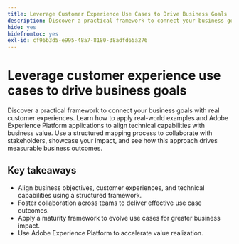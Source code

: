 ```yaml
---
title: Leverage Customer Experience Use Cases to Drive Business Goals
description: Discover a practical framework to connect your business goals with real customer experiences. Use the included worksheets to strategize, refine, and apply use cases effectively within Adobe Experience Platform.
hide: yes
hidefromtoc: yes
exl-id: cf96b3d5-e995-48a7-8180-38adfd65a276
---
```

# Leverage customer experience use cases to drive business goals

Discover a practical framework to connect your business goals with real customer experiences. Learn how to apply real-world examples and Adobe Experience Platform applications to align technical capabilities with business value. Use a structured mapping process to collaborate with stakeholders, showcase your impact, and see how this approach drives measurable business outcomes.

## Key takeaways

- Align business objectives, customer experiences, and technical capabilities using a structured framework.
- Foster collaboration across teams to deliver effective use case outcomes.
- Apply a maturity framework to evolve use cases for greater business impact.
- Use Adobe Experience Platform to accelerate value realization.
